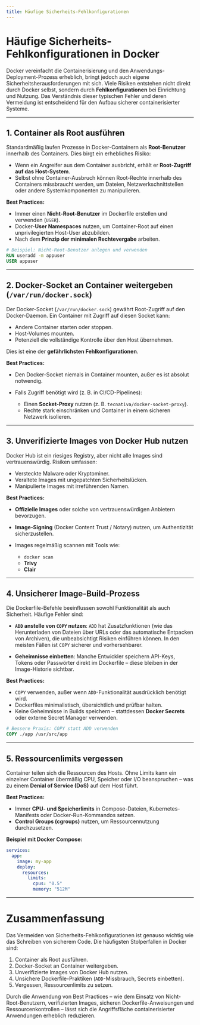 ```yaml
---
title: Häufige Sicherheits-Fehlkonfigurationen
---
```

# Häufige Sicherheits-Fehlkonfigurationen in Docker

Docker vereinfacht die Containerisierung und den Anwendungs-Deployment-Prozess erheblich, bringt jedoch auch eigene Sicherheitsherausforderungen mit sich. Viele Risiken entstehen nicht direkt durch Docker selbst, sondern durch **Fehlkonfigurationen** bei Einrichtung und Nutzung. Das Verständnis dieser typischen Fehler und deren Vermeidung ist entscheidend für den Aufbau sicherer containerisierter Systeme.

---

## 1. Container als Root ausführen

Standardmäßig laufen Prozesse in Docker-Containern als **Root-Benutzer** innerhalb des Containers. Dies birgt ein erhebliches Risiko:

* Wenn ein Angreifer aus dem Container ausbricht, erhält er **Root-Zugriff auf das Host-System**.
* Selbst ohne Container-Ausbruch können Root-Rechte innerhalb des Containers missbraucht werden, um Dateien, Netzwerkschnittstellen oder andere Systemkomponenten zu manipulieren.

**Best Practices:**

* Immer einen **Nicht-Root-Benutzer** im Dockerfile erstellen und verwenden (`USER`).
* Docker-**User Namespaces** nutzen, um Container-Root auf einen unprivilegierten Host-User abzubilden.
* Nach dem **Prinzip der minimalen Rechtevergabe** arbeiten.

```dockerfile
# Beispiel: Nicht-Root-Benutzer anlegen und verwenden
RUN useradd -m appuser
USER appuser
```

---

## 2. Docker-Socket an Container weitergeben (`/var/run/docker.sock`)

Der Docker-Socket (`/var/run/docker.sock`) gewährt Root-Zugriff auf den Docker-Daemon. Ein Container mit Zugriff auf diesen Socket kann:

* Andere Container starten oder stoppen.
* Host-Volumes mounten.
* Potenziell die vollständige Kontrolle über den Host übernehmen.

Dies ist eine der **gefährlichsten Fehlkonfigurationen**.

**Best Practices:**

* Den Docker-Socket niemals in Container mounten, außer es ist absolut notwendig.
* Falls Zugriff benötigt wird (z. B. in CI/CD-Pipelines):

  * Einen **Socket-Proxy** nutzen (z. B. `tecnativa/docker-socket-proxy`).
  * Rechte stark einschränken und Container in einem sicheren Netzwerk isolieren.

---

## 3. Unverifizierte Images von Docker Hub nutzen

Docker Hub ist ein riesiges Registry, aber nicht alle Images sind vertrauenswürdig. Risiken umfassen:

* Versteckte Malware oder Kryptominer.
* Veraltete Images mit ungepatchten Sicherheitslücken.
* Manipulierte Images mit irreführenden Namen.

**Best Practices:**

* **Offizielle Images** oder solche von vertrauenswürdigen Anbietern bevorzugen.
* **Image-Signing** (Docker Content Trust / Notary) nutzen, um Authentizität sicherzustellen.
* Images regelmäßig scannen mit Tools wie:

  * `docker scan`
  * **Trivy**
  * **Clair**

---

## 4. Unsicherer Image-Build-Prozess

Die Dockerfile-Befehle beeinflussen sowohl Funktionalität als auch Sicherheit. Häufige Fehler sind:

* **`ADD` anstelle von `COPY` nutzen**:
  `ADD` hat Zusatzfunktionen (wie das Herunterladen von Dateien über URLs oder das automatische Entpacken von Archiven), die unbeabsichtigt Risiken einführen können.
  In den meisten Fällen ist `COPY` sicherer und vorhersehbarer.

* **Geheimnisse einbetten**:
  Manche Entwickler speichern API-Keys, Tokens oder Passwörter direkt im Dockerfile – diese bleiben in der Image-Historie sichtbar.

**Best Practices:**

* `COPY` verwenden, außer wenn `ADD`-Funktionalität ausdrücklich benötigt wird.
* Dockerfiles minimalistisch, übersichtlich und prüfbar halten.
* Keine Geheimnisse in Builds speichern – stattdessen **Docker Secrets** oder externe Secret Manager verwenden.

```dockerfile
# Bessere Praxis: COPY statt ADD verwenden
COPY ./app /usr/src/app
```

---

## 5. Ressourcenlimits vergessen

Container teilen sich die Ressourcen des Hosts. Ohne Limits kann ein einzelner Container übermäßig CPU, Speicher oder I/O beanspruchen – was zu einem **Denial of Service (DoS)** auf dem Host führt.

**Best Practices:**

* Immer **CPU- und Speicherlimits** in Compose-Dateien, Kubernetes-Manifests oder Docker-Run-Kommandos setzen.
* **Control Groups (cgroups)** nutzen, um Ressourcennutzung durchzusetzen.

**Beispiel mit Docker Compose:**

```yaml
services:
  app:
    image: my-app
    deploy:
      resources:
        limits:
          cpus: "0.5"
          memory: "512M"
```

---

# Zusammenfassung

Das Vermeiden von Sicherheits-Fehlkonfigurationen ist genauso wichtig wie das Schreiben von sicherem Code. Die häufigsten Stolperfallen in Docker sind:

1. Container als Root ausführen.
2. Docker-Socket an Container weitergeben.
3. Unverifizierte Images von Docker Hub nutzen.
4. Unsichere Dockerfile-Praktiken (`ADD`-Missbrauch, Secrets einbetten).
5. Vergessen, Ressourcenlimits zu setzen.

Durch die Anwendung von Best Practices – wie dem Einsatz von Nicht-Root-Benutzern, verifizierten Images, sicheren Dockerfile-Anweisungen und Ressourcenkontrollen – lässt sich die Angriffsfläche containerisierter Anwendungen erheblich reduzieren.
